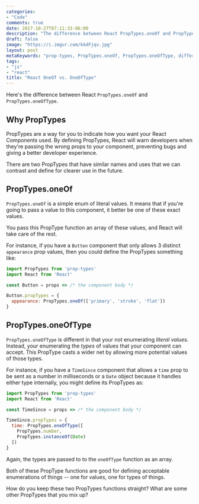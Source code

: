 ```yaml
---
categories:
- "Code"
comments: true
date: 2017-10-27T07:11:33-06:00
description: "The difference between React PropTypes.oneOf and PropTypes.oneOfType"
draft: false
image: "https://i.imgur.com/kkdFjqv.jpg"
layout: post
metaKeywords: "prop-types, PropTypes.oneOf, PropTypes.oneOfType, difference, enum, types"
tags:
- "js"
- "react"
title: "React OneOf vs. OneOfType"
---
```


Here's the difference between React `PropTypes.oneOf` and `PropTypes.oneOfType`.

<!--more-->

## Why PropTypes

PropTypes are a way for you to indicate how you want your React Components used.  By defining PropTypes, React will warn developers when they're passing the wrong props to your component, preventing bugs and giving a better developer experience.

There are two PropTypes that have similar names and uses that we can contrast and define for clearer use in the future.

## PropTypes.oneOf

`PropTypes.oneOf` is a simple enum of literal values.  It means that if you're going to pass a value to this component, it better be one of these exact values.

You pass this PropType function an array of these values, and React will take care of the rest.

For instance, if you have a `Button` component that only allows 3 distinct `appearance` prop values, then you could define the PropTypes something like:

```js
import PropTypes from 'prop-types'
import React from 'React'

const Button = props => /* the component body */

Button.propTypes = {
  appearance: PropTypes.oneOf(['primary', 'stroke', 'flat'])
}
```

## PropTypes.oneOfType

`PropTypes.oneOfType` is different in that your not enumerating _literal values_.  Instead, your enumerating the _types_ of values that your component can accept.  This PropType casts a wider net by allowing more potential values of those types.

For instance, if you have a `TimeSince` component that allows a `time` prop to be sent as a number in milliseconds or a `Date` object because it handles either type internally, you might define its PropTypes as:

```js
import PropTypes from 'prop-types'
import React from 'React'

const TimeSince = props => /* the component body */

TimeSince.propTypes = {
  time: PropTypes.oneOfType([
    PropTypes.number,
    PropTypes.instanceOf(Date)
  ])
}
```

Again, the types are passed to to the `oneOfType` function as an array.

Both of these PropType functions are good for defining acceptable enumerations of things -- one for values, one for types of things.

How do you keep these two PropTypes functions straight?  What are some other PropTypes that you mix up?

